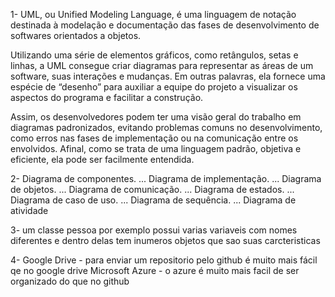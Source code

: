 1- UML, ou Unified Modeling Language, é uma linguagem de notação destinada à modelação e documentação das fases de desenvolvimento de softwares orientados a objetos.

Utilizando uma série de elementos gráficos, como retângulos, setas e linhas, a UML consegue criar diagramas para representar as áreas de um software, suas interações e mudanças. Em outras palavras, ela fornece uma espécie de “desenho” para auxiliar a equipe do projeto a visualizar os aspectos do programa e facilitar a construção.

Assim, os desenvolvedores podem ter uma visão geral do trabalho em diagramas padronizados, evitando problemas comuns no desenvolvimento, como erros nas fases de implementação ou na comunicação entre os envolvidos. Afinal, como se trata de uma linguagem padrão, objetiva e eficiente, ela pode ser facilmente entendida.

2- Diagrama de componentes. ...
Diagrama de implementação. ...
Diagrama de objetos. ...
Diagrama de comunicação. ...
Diagrama de estados. ...
Diagrama de caso de uso. ...
Diagrama de sequência. ...
Diagrama de atividade

3- um classe pessoa por exemplo possui varias variaveis com nomes diferentes e dentro delas tem inumeros objetos que sao suas carcteristicas

4- Google Drive - para enviar um repositorio pelo github é muito mais fácil qe no google drive
Microsoft Azure - o azure é muito mais facil de ser organizado do que no github
